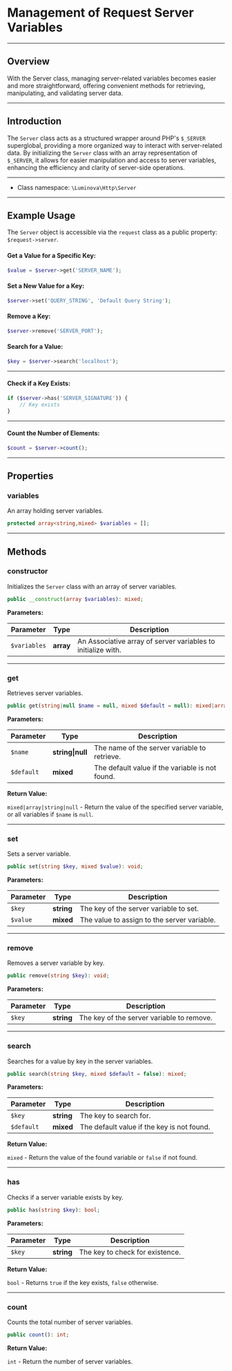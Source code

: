# Management of Request Server Variables

***

## Overview

With the Server class, managing server-related variables becomes easier and more straightforward, offering convenient methods for retrieving, manipulating, and validating server data.

***

## Introduction

The `Server` class acts as a structured wrapper around PHP's `$_SERVER` superglobal, providing a more organized way to interact with server-related data. By initializing the `Server` class with an array representation of `$_SERVER`, it allows for easier manipulation and access to server variables, enhancing the efficiency and clarity of server-side operations.

---

* Class namespace: `\Luminova\Http\Server`

---

## Example Usage

The `Server` object is accessible via the `request` class as a public property: `$request->server`.

#### Get a Value for a Specific Key:

```php
$value = $server->get('SERVER_NAME');
```

#### Set a New Value for a Key:

```php
$server->set('QUERY_STRING', 'Default Query String');
```

#### Remove a Key:

```php
$server->remove('SERVER_PORT');
```

#### Search for a Value:

```php
$key = $server->search('localhost');
```
***

#### Check if a Key Exists:

```php
if ($server->has('SERVER_SIGNATURE')) {
    // Key exists
}
```

***

#### Count the Number of Elements:

```php
$count = $server->count();
```

---

## Properties

### variables

An array holding server variables.

```php
protected array<string,mixed> $variables = [];
```

---

## Methods

### constructor

Initializes the `Server` class with an array of server variables.

```php
public __construct(array $variables): mixed;
```

**Parameters:**

| Parameter   | Type   | Description |
|-------------|--------|-------------|
| `$variables` | **array** | An Associative array of server variables to initialize with. |

---

### get

Retrieves server variables.

```php
public get(string|null $name = null, mixed $default = null): mixed|array|string|null;
```

**Parameters:**

| Parameter | Type   | Description |
|-----------|--------|-------------|
| `$name`   | **string\|null** | The name of the server variable to retrieve. |
| `$default` | **mixed** | The default value if the variable is not found. |

**Return Value:**

`mixed|array|string|null` - Return the value of the specified server variable, or all variables if `$name` is `null`.

---

### set

Sets a server variable.

```php
public set(string $key, mixed $value): void;
```

**Parameters:**

| Parameter | Type   | Description |
|-----------|--------|-------------|
| `$key`    | **string** | The key of the server variable to set. |
| `$value`  | **mixed** | The value to assign to the server variable. |

---

### remove

Removes a server variable by key.

```php
public remove(string $key): void;
```

**Parameters:**

| Parameter | Type   | Description |
|-----------|--------|-------------|
| `$key`    | **string** | The key of the server variable to remove. |

---

### search

Searches for a value by key in the server variables.

```php
public search(string $key, mixed $default = false): mixed;
```

**Parameters:**

| Parameter | Type   | Description |
|-----------|--------|-------------|
| `$key`    | **string** | The key to search for. |
| `$default` | **mixed** | The default value if the key is not found. |

**Return Value:**

`mixed` - Return the value of the found variable or `false` if not found.

---

### has

Checks if a server variable exists by key.

```php
public has(string $key): bool;
```

**Parameters:**

| Parameter | Type   | Description |
|-----------|--------|-------------|
| `$key`    | **string** | The key to check for existence. |

**Return Value:**

`bool` - Returns `true` if the key exists, `false` otherwise.

---

### count

Counts the total number of server variables.

```php
public count(): int;
```

**Return Value:**

`int` - Return the number of server variables.